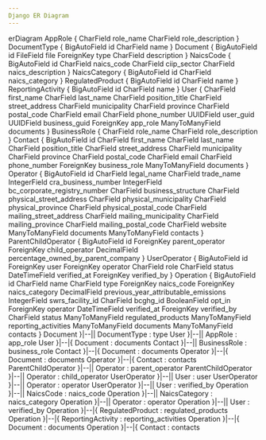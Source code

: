 ```yaml
---
Django ER Diagram
---
```


erDiagram
AppRole {
CharField role_name
CharField role_description
}
DocumentType {
BigAutoField id
CharField name
}
Document {
BigAutoField id
FileField file
ForeignKey type
CharField description
}
NaicsCode {
BigAutoField id
CharField naics_code
CharField ciip_sector
CharField naics_description
}
NaicsCategory {
BigAutoField id
CharField naics_category
}
RegulatedProduct {
BigAutoField id
CharField name
}
ReportingActivity {
BigAutoField id
CharField name
}
User {
CharField first_name
CharField last_name
CharField position_title
CharField street_address
CharField municipality
CharField province
CharField postal_code
CharField email
CharField phone_number
UUIDField user_guid
UUIDField business_guid
ForeignKey app_role
ManyToManyField documents
}
BusinessRole {
CharField role_name
CharField role_description
}
Contact {
BigAutoField id
CharField first_name
CharField last_name
CharField position_title
CharField street_address
CharField municipality
CharField province
CharField postal_code
CharField email
CharField phone_number
ForeignKey business_role
ManyToManyField documents
}
Operator {
BigAutoField id
CharField legal_name
CharField trade_name
IntegerField cra_business_number
IntegerField bc_corporate_registry_number
CharField business_structure
CharField physical_street_address
CharField physical_municipality
CharField physical_province
CharField physical_postal_code
CharField mailing_street_address
CharField mailing_municipality
CharField mailing_province
CharField mailing_postal_code
CharField website
ManyToManyField documents
ManyToManyField contacts
}
ParentChildOperator {
BigAutoField id
ForeignKey parent_operator
ForeignKey child_operator
DecimalField percentage_owned_by_parent_company
}
UserOperator {
BigAutoField id
ForeignKey user
ForeignKey operator
CharField role
CharField status
DateTimeField verified_at
ForeignKey verified_by
}
Operation {
BigAutoField id
CharField name
CharField type
ForeignKey naics_code
ForeignKey naics_category
DecimalField previous_year_attributable_emissions
IntegerField swrs_facility_id
CharField bcghg_id
BooleanField opt_in
ForeignKey operator
DateTimeField verified_at
ForeignKey verified_by
CharField status
ManyToManyField regulated_products
ManyToManyField reporting_activities
ManyToManyField documents
ManyToManyField contacts
}
Document }|--|| DocumentType : type
User }|--|| AppRole : app_role
User }|--|{ Document : documents
Contact }|--|| BusinessRole : business_role
Contact }|--|{ Document : documents
Operator }|--|{ Document : documents
Operator }|--|{ Contact : contacts
ParentChildOperator }|--|| Operator : parent_operator
ParentChildOperator }|--|| Operator : child_operator
UserOperator }|--|| User : user
UserOperator }|--|| Operator : operator
UserOperator }|--|| User : verified_by
Operation }|--|| NaicsCode : naics_code
Operation }|--|| NaicsCategory : naics_category
Operation }|--|| Operator : operator
Operation }|--|| User : verified_by
Operation }|--|{ RegulatedProduct : regulated_products
Operation }|--|{ ReportingActivity : reporting_activities
Operation }|--|{ Document : documents
Operation }|--|{ Contact : contacts
